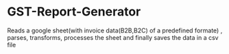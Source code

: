 # GST-Report-Generator
Reads a google sheet(with invoice data(B2B,B2C) of a predefined  formate) , parses, transforms, processes the sheet and finally saves the data in a csv file
